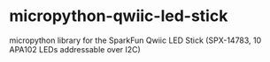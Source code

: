 # micropython-qwiic-led-stick
micropython library for the SparkFun Qwiic LED Stick (SPX-14783, 10 APA102 LEDs addressable over I2C)
